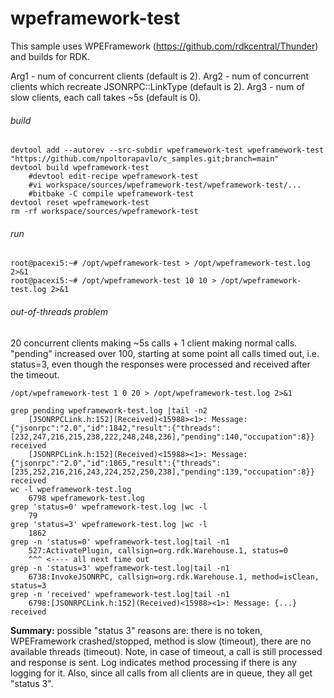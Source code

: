 # wpeframework-test

This sample uses WPEFramework (https://github.com/rdkcentral/Thunder) and builds for RDK.

Arg1 - num of concurrent clients (default is 2).
Arg2 - num of concurrent clients which recreate JSONRPC::LinkType (default is 2).
Arg3 - num of slow clients, each call takes ~5s (default is 0).

###### build

```shell script
devtool add --autorev --src-subdir wpeframework-test wpeframework-test "https://github.com/npoltorapavlo/c_samples.git;branch=main"
devtool build wpeframework-test
    #devtool edit-recipe wpeframework-test
    #vi workspace/sources/wpeframework-test/wpeframework-test/...
    #bitbake -C compile wpeframework-test
devtool reset wpeframework-test
rm -rf workspace/sources/wpeframework-test
```

###### run

```shell script
root@pacexi5:~# /opt/wpeframework-test > /opt/wpeframework-test.log 2>&1
root@pacexi5:~# /opt/wpeframework-test 10 10 > /opt/wpeframework-test.log 2>&1
```

###### out-of-threads problem

20 concurrent clients making ~5s calls + 1 client making normal calls. "pending" increased over 100, starting at some point all calls timed out, i.e. status=3, even though the responses were processed and received after the timeout.

```shell script
/opt/wpeframework-test 1 0 20 > /opt/wpeframework-test.log 2>&1

grep pending wpeframework-test.log |tail -n2
    [JSONRPCLink.h:152](Received)<15988><1>: Message: {"jsonrpc":"2.0","id":1842,"result":{"threads":[232,247,216,215,238,222,248,248,236],"pending":140,"occupation":8}} received
    [JSONRPCLink.h:152](Received)<15988><1>: Message: {"jsonrpc":"2.0","id":1865,"result":{"threads":[235,252,216,216,243,224,252,250,238],"pending":139,"occupation":8}} received
wc -l wpeframework-test.log
    6798 wpeframework-test.log
grep 'status=0' wpeframework-test.log |wc -l
    79
grep 'status=3' wpeframework-test.log |wc -l
    1862
grep -n 'status=0' wpeframework-test.log|tail -n1
    527:ActivatePlugin, callsign=org.rdk.Warehouse.1, status=0
    ^^^ <---- all next time out
grep -n 'status=3' wpeframework-test.log|tail -n1
    6738:InvokeJSONRPC, callsign=org.rdk.Warehouse.1, method=isClean, status=3
grep -n 'received' wpeframework-test.log|tail -n1
    6798:[JSONRPCLink.h:152](Received)<15988><1>: Message: {...} received
```

**Summary:** possible "status 3" reasons are: there is no token, WPEFramework crashed/stopped, method is slow (timeout), there are no available threads (timeout). Note, in case of timeout, a call is still processed and response is sent. Log indicates method processing if there is any logging for it. Also, since all calls from all clients are in queue, they all get "status 3".
